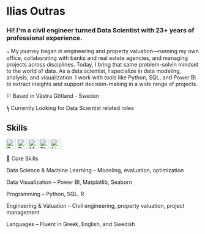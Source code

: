 # Ilias Outras
### Hi! I'm a civil engineer turned Data Scientist with 23+ years of professional experience.

⤷ My journey began in engineering and property valuation—running my own office, collaborating with banks and real estate agencies, and managing projects across disciplines. Today, I bring that same problem-solvin mindset to the world of data. 
As a data scientist, I specialize in data modeling, analysis, and visualization. I work with tools like Python, SQL, and Power BI to extract insights and support decision-making in a wide range of projects.

  

⚐ Based in Västra Götland - Sweden

ϟ Currently Looking for Data Scientist related roles



 ## Skills
   <a href="https://www.python.org" target="_blank" rel="noreferrer noopener"><img src="https://raw.githubusercontent.com/0xShapeShifter/readme-md/master/public/images/skills/core/python.svg" alt="Python" width="25" height="25" /></a> <a href="https://r-lang.com/what-is-r-language/" target="_blank" rel="noreferrer noopener"><img src="https://raw.githubusercontent.com/0xShapeShifter/readme-md/master/public/images/skills/core/r.svg" alt="R" width="25" height="25" /></a>   <a href="https://www.mysql.com" target="_blank" rel="noreferrer noopener"><img src="https://raw.githubusercontent.com/0xShapeShifter/readme-md/master/public/images/skills/backend/mysql.svg" alt="MySQL" width="25" height="25" /></a>    <a href="https://www.adobe.com/products/photoshop.html" target="_blank" rel="noreferrer noopener"><img src="https://raw.githubusercontent.com/0xShapeShifter/readme-md/master/public/images/skills/software/photoshop.svg" alt="Photoshop" width="25" height="25" /></a> <a href="https://www.adobe.com/products/lightroom.html" target="_blank" rel="noreferrer noopener"><img src="https://raw.githubusercontent.com/0xShapeShifter/readme-md/master/public/images/skills/software/lightroom.svg" alt="Lightroom" width="25" height="25" /></a> 

 🔧 Core Skills
 
Data Science & Machine Learning – Modeling, evaluation, optimization

Data Visualization – Power BI, Matplotlib, Seaborn

Programming – Python, SQL, R

Engineering & Valuation – Civil engineering, property valuation, project management

Languages – Fluent in Greek, English, and Swedish
